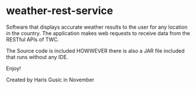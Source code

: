 # weather-rest-service
Software that displays accurate weather results to the user for any location in the country. The application makes web requests to receive data from the RESTful APIs of TWC.

The Source code is included HOWWEVER there is also a JAR file included that runs without any IDE. 

Enjoy!

Created by Haris Gusic in November
